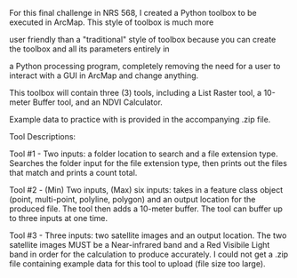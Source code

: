 For this final challenge in NRS 568, I created a Python toolbox to be executed in ArcMap. This style of toolbox is much more

user friendly than a "traditional" style of toolbox because you can create the toolbox and all its parameters entirely in

a Python processing program, completely removing the need for a user to interact with a GUI in ArcMap and change anything.

This toolbox will contain three (3) tools, including a List Raster tool, a 10-meter Buffer tool, and an NDVI Calculator.

Example data to practice with is provided in the accompanying .zip file.

Tool Descriptions:

Tool #1 - Two inputs: a folder location to search and a file extension type. Searches the folder input for the file extension type, then prints out the files that match and prints a count total.

Tool #2 - (Min) Two inputs, (Max) six inputs: takes in a feature class object (point, multi-point, polyline, polygon) and an output location for the produced file. The tool then adds a 10-meter buffer. The tool can buffer up to three inputs at one time.

Tool #3 - Three inputs: two satellite images and an output location. The two satellite images MUST be a Near-infrared band and a Red Visibile Light band in order for the calculation to produce accurately. I could not get a .zip file containing example data for this tool to upload (file size too large).
